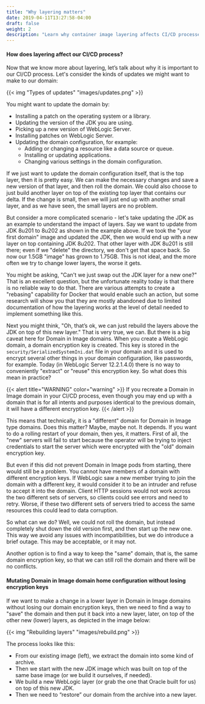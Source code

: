 ```yaml
---
title: "Why layering matters"
date: 2019-04-11T13:27:58-04:00
draft: false
weight: 2
description: "Learn why container image layering affects CI/CD processes."
---
```



#### How does layering affect our CI/CD process?

Now that we know more about layering, let’s talk about why it is important to our
CI/CD process.  Let's consider the kinds of updates we might want to make to our domain:

{{< img "Types of updates" "images/updates.png" >}}

You might want to update the domain by:

- Installing a patch on the operating system or a library.
- Updating the version of the JDK you are using.
- Picking up a new version of WebLogic Server.
- Installing patches on WebLogic Server.
- Updating the domain configuration, for example:
  - Adding or changing a resource like a data source or queue.
  - Installing or updating applications.
  - Changing various settings in the domain configuration.

If we just want to update the domain configuration itself, that is the top layer,
then it is pretty easy.  We can make the necessary changes and save a new version
of that layer, and then roll the domain.  We could also choose to just build another
layer on top of the existing top layer that contains our delta.  If the change is
small, then we will just end up with another small layer, and as we have seen,
the small layers are no problem.

But consider a more complicated scenario - let's take updating the JDK as an example
to understand the impact of layers.  Say we want to update from JDK 8u201 to 8u202
as shown in the example above.  If we took the "your first domain" image and updated
the JDK, then we would end up with a new layer on top containing JDK 8u202.  That
other layer with JDK 8u201 is still there; even if we "delete" the directory, we
don't get that space back.  So now our 1.5GB "image" has grown to 1.75GB.  This is
not ideal, and the more often we try to change lower layers, the worse it gets.  

You might be asking, "Can't we just swap out the JDK layer for a new one?"  That is
an excellent question, but the unfortunate reality today is that there is no reliable
way to do that.  There are various attempts to create a "rebasing" capability for
Docker that would enable such an action, but some research will show you that they
are mostly abandoned due to limited documentation of how the layering works at the
level of detail needed to implement something like this.

Next you might think, "Oh, that’s ok, we can just rebuild the layers above the JDK
on top of this new layer."  That is very true, we can.  But there is a big caveat
here for Domain in Image domains. When
you create a WebLogic domain, a domain encryption key is created.  This
key is stored in the `security/SerializedSystemIni.dat` file in your domain and it
is used to encrypt several other things in your domain configuration, like passwords,
for example.  Today (in WebLogic Server 12.2.1.4.0) there is no way to conveniently
"extract" or "reuse" this encryption key.  So what does this mean in practice?

{{< alert title="WARNING" color="warning" >}}
If you recreate a Domain in Image domain in your CI/CD process, even though you may end up with
a domain that is for all intents and purposes identical to the previous domain, it
will have a different encryption key.
{{< /alert >}}

This means that technically, it is a "different" domain for Domain in Image type domains.
Does this matter?  Maybe,
maybe not.  It depends.  If you want to do a rolling restart of your domain, then
yes, it matters.  First of all, the "new" servers will fail to start because the
operator will be trying to inject credentials to start the server which were
encrypted with the "old" domain encryption key.

But even if this did not prevent Domain in Image pods from starting, there would still
be a problem.  You cannot have members of a domain with different encryption keys.  If WebLogic
saw a new member trying to join the domain with a different key, it would consider
it to be an intruder and refuse to accept it into the domain.  Client HTTP sessions
would not work across the two different sets of servers, so clients could see errors
and need to retry.  Worse, if these two different sets of servers tried to access
the same resources this could lead to data corruption.

So what can we do?  Well, we could not roll the domain, but instead completely shut down the
old version first, and then start up the new one.  This way we avoid any
issues with incompatibilities, but we do introduce a brief outage.  This may be
acceptable, or it may not.

Another option is to find a way to keep the "same" domain, that is, the same domain
encryption key, so that we can still roll the domain and there will be no conflicts.

#### Mutating Domain in Image domain home configuration without losing encryption keys

If we want to make a change in a lower layer in Domain in Image domains
without losing our domain encryption
keys, then we need to find a way to "save" the domain and then put it back into a
new layer, later, on top of the other new (lower) layers, as depicted in the image below:

{{< img "Rebuilding layers" "images/rebuild.png" >}}

The process looks like this:

- From our existing image (left), we extract the domain into some kind of archive.
- Then we start with the new JDK image which was built on top of the same base
  image (or we build it ourselves, if needed).
- We build a new WebLogic layer (or grab the one that Oracle built for us) on
  top of this new JDK.
- Then we need to “restore” our domain from the archive into a new layer.
